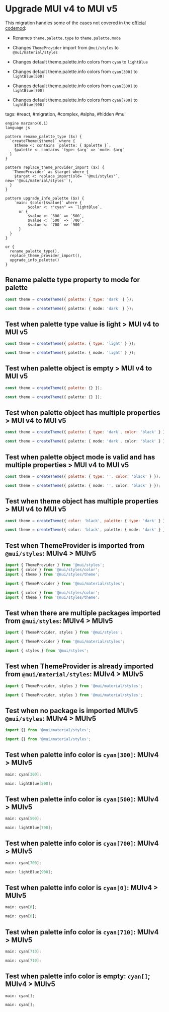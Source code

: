 # Upgrade MUI v4 to MUI v5

This migration handles some of the cases not covered in the [official codemod](https://mui.com/material-ui/migration/migration-v4/):

- Renames `theme.palette.type` to `theme.palette.mode`

- Changes `ThemeProvider` import from `@mui/styles` to `@mui/material/styles`

- Changes default theme.palette.info colors from `cyan` to `lightBlue`
- Changes default theme.palette.info colors from `cyan[300]` to `lightBlue[500]`
- Changes default theme.palette.info colors from `cyan[500]` to `lightBlue[700]`
- Changes default theme.palette.info colors from `cyan[700]` to `lightBlue[900]`

tags: #react, #migration, #complex, #alpha, #hidden #mui

```grit
engine marzano(0.1)
language js

pattern rename_palette_type ($x) {
  `createTheme($theme)` where {
    $theme <: contains `palette: { $palette }`,
    $palette <: contains `type: $arg` => `mode: $arg`
  }
}

pattern replace_theme_provider_import ($x) {
   `ThemeProvider` as $target where {
    $target <: replace_import(old= `'@mui/styles'`, new=`'@mui/material/styles'`),
  }
}

pattern upgrade_info_palette ($x) {
    `main: $color[$value]` where {
          $color <: r"cyan" => `lightBlue`,
      or {
          $value <: `300` => `500`,
          $value <: `500` => `700`,
          $value <: `700` => `900`
      }
  }
}

or {
  rename_palette_type(),
  replace_theme_provider_import(),
  upgrade_info_palette()
}
```

## Rename palette type property to mode for palette

```js
const theme = createTheme({ palette: { type: 'dark' } });
```

```ts
const theme = createTheme({ palette: { mode: 'dark' } });
```

## Test when palette type value is light > MUI v4 to MUI v5

```js
const theme = createTheme({ palette: { type: 'light' } });
```

```ts
const theme = createTheme({ palette: { mode: 'light' } });
```

## Test when palette object is empty > MUI v4 to MUI v5

```js
const theme = createTheme({ palette: {} });
```

```ts
const theme = createTheme({ palette: {} });
```

## Test when palette object has multiple properties > MUI v4 to MUI v5

```js
const theme = createTheme({ palette: { type: 'dark', color: 'black' } });
```

```ts
const theme = createTheme({ palette: { mode: 'dark', color: 'black' } });
```

## Test when palette object mode is valid and has multiple properties > MUI v4 to MUI v5

```js
const theme = createTheme({ palette: { type: '', color: 'black' } });
```

```ts
const theme = createTheme({ palette: { mode: '', color: 'black' } });
```

## Test when theme object has multiple properties > MUI v4 to MUI v5

```js
const theme = createTheme({ color: 'black', palette: { type: 'dark' } });
```

```ts
const theme = createTheme({ color: 'black', palette: { mode: 'dark' } });
```



## Test when ThemeProvider is imported from `@mui/styles`: MUIv4 > MUIv5

```js
import { ThemeProvider } from '@mui/styles';
import { color } from '@mui/styles/color';
import { theme } from '@mui/styles/theme';
```

```ts
import { ThemeProvider } from '@mui/material/styles';

import { color } from '@mui/styles/color';
import { theme } from '@mui/styles/theme';
```

## Test when there are multiple packages imported from `@mui/styles`: MUIv4 > MUIv5

```js
import { ThemeProvider, styles } from '@mui/styles';
```

```ts
import { ThemeProvider } from '@mui/material/styles';

import { styles } from '@mui/styles';
```

## Test when ThemeProvider is already imported from `@mui/material/styles`: MUIv4 > MUIv5

```js
import { ThemeProvider, styles } from '@mui/material/styles';
```

```ts
import { ThemeProvider, styles } from '@mui/material/styles';
```

## Test when no package is imported MUIv5 `@mui/styles`: MUIv4 > MUIv5

```js
import {} from '@mui/material/styles';
```

```ts
import {} from '@mui/material/styles';
```



## Test when palette info color is `cyan[300]`: MUIv4 > MUIv5

```js
main: cyan[300];
```

```ts
main: lightBlue[500];
```

## Test when palette info color is `cyan[500]`: MUIv4 > MUIv5

```js
main: cyan[500];
```

```ts
main: lightBlue[700];
```

## Test when palette info color is `cyan[700]`: MUIv4 > MUIv5

```js
main: cyan[700];
```

```ts
main: lightBlue[900];
```

## Test when palette info color is `cyan[0]`: MUIv4 > MUIv5

```js
main: cyan[0];
```

```ts
main: cyan[0];
```

## Test when palette info color is `cyan[710]`: MUIv4 > MUIv5

```js
main: cyan[710];
```

```ts
main: cyan[710];
```

## Test when palette info color is empty: `cyan[]`; MUIv4 > MUIv5

```js
main: cyan[];
```

```ts
main: cyan[];